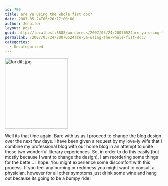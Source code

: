 ```yaml
---
id: 790
title: are ya using the whole fist doc?
date: 2007-05-24T06:26:17+00:00
author: Jennifer
layout: post
guid: http://localhost:8888/wordpress/2007/05/24/20070524are-ya-using-the-whole-fist-doc/
permalink: /2007/05/24/20070524are-ya-using-the-whole-fist-doc/
categories:
  - Uncategorized
---
```

<img id="image172" height="225" alt="forklift.jpg" width="201" src="http://static.squarespace.com/static/50db6bb3e4b015296cd43789/50dfa5b1e4b0dc6320e0b5ea/50dfa5b1e4b0dc6320e0b68b/1179987596000/?format=original" />
  
Well its that time again. Bare with us as I proceed to change the blog design over the next few days. I have been given a request by my love-ly wife that I combine my professional blog with our home blog in an attempt to unite these two wonderful literary experiences. So, in order to do this easily (but mostly because I want to change the design), I am reordering some things for the bette&#8230; I hope. You might experience some discomfort with this process. If you feel any burning or reddness you might want to consult a physician, however for all other symptoms just drink some wine and hang out because its going to be a bumpy ride!